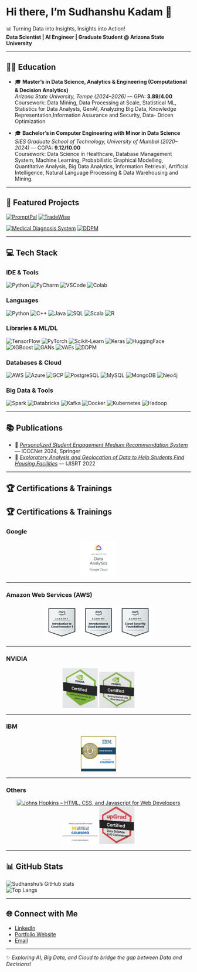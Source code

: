 # Hi there, I’m Sudhanshu Kadam 👋  
📊 Turning Data into Insights, Insights into Action!  
**Data Scientist | AI Engineer | Graduate Student @ Arizona State University**

---

## 👨‍🎓 Education
- 🎓 **Master’s in Data Science, Analytics & Engineering (Computational & Decision Analytics)**  
  *Arizona State University, Tempe (2024–2026)* — GPA: **3.89/4.00**  
  Coursework: Data Mining, Data Processing at Scale, Statistical ML, Statistics for Data Analysts, GenAI, Analyzing Big Data, Knowledge Representation,Information Assurance and Security, Data- Dricen Optimization  

- 🎓 **Bachelor’s in Computer Engineering with Minor in Data Science**  
  *SIES Graduate School of Technology, University of Mumbai (2020–2024)* — CGPA: **9.12/10.00**  
  Coursework: Data Science in Healthcare, Database Management System, Machine Learning, Probabilistic Graphical Modelling, Quantitative Analysis, Big Data Analytics, Information Retrieval, Artificial Intelligence, Natural Language Processing & Data Warehousing and Mining.   

---

## 🚀 Featured Projects
[![PromptPal](https://github-readme-stats.vercel.app/api/pin/?username=SUDHANSHUKADAM&repo=Promptpal&theme=dark&show_owner=false)](https://github.com/SUDHANSHUKADAM/Promptpal)
[![TradeWise](https://github-readme-stats.vercel.app/api/pin/?username=SUDHANSHUKADAM&repo=TradeWise-AI-Powered-Portfolio-Optimization&theme=dark&show_owner=false)](https://github.com/SUDHANSHUKADAM/TradeWise-AI-Powered-Portfolio-Optimization)

[![Medical Diagnosis System](https://github-readme-stats.vercel.app/api/pin/?username=SUDHANSHUKADAM&repo=Medical-Diagnosis-System&theme=dark&show_owner=false)](https://github.com/SUDHANSHUKADAM/Medical-Diagnosis-System)
[![DDPM](https://github-readme-stats.vercel.app/api/pin/?username=SUDHANSHUKADAM&repo=Generating-Realistic-Images-using-DDPM&theme=dark&show_owner=false)](https://github.com/SUDHANSHUKADAM/Generating-Realistic-Images-using-DDPM)

---

## 💻 Tech Stack

### IDE & Tools
![Python](https://img.shields.io/badge/Python-3670A0?style=for-the-badge&logo=python&logoColor=ffdd54)
![PyCharm](https://img.shields.io/badge/PyCharm-000000?style=for-the-badge&logo=pycharm&logoColor=white)
![VSCode](https://img.shields.io/badge/VSCode-0078d7?style=for-the-badge&logo=visual-studio-code&logoColor=white)
![Colab](https://img.shields.io/badge/Google%20Colab-F9AB00?style=for-the-badge&logo=googlecolab&color=525252)

### Languages
![Python](https://img.shields.io/badge/Python-blue?logo=python&logoColor=white)
![C++](https://img.shields.io/badge/C++-00599C?logo=cplusplus&logoColor=white)
![Java](https://img.shields.io/badge/Java-ED8B00?logo=openjdk&logoColor=white)
![SQL](https://img.shields.io/badge/SQL-336791?logo=postgresql&logoColor=white)
![Scala](https://img.shields.io/badge/Scala-red?logo=scala&logoColor=white)
![R](https://img.shields.io/badge/R-276DC3?logo=r&logoColor=white)

### Libraries & ML/DL
![TensorFlow](https://img.shields.io/badge/TensorFlow-FF6F00?logo=tensorflow&logoColor=white)
![PyTorch](https://img.shields.io/badge/PyTorch-EE4C2C?logo=pytorch&logoColor=white)
![Scikit-Learn](https://img.shields.io/badge/Scikit--Learn-F7931E?logo=scikit-learn&logoColor=white)
![Keras](https://img.shields.io/badge/Keras-D00000?logo=keras&logoColor=white)
![HuggingFace](https://img.shields.io/badge/HuggingFace-ffcc00?logo=huggingface&logoColor=black)
![XGBoost](https://img.shields.io/badge/XGBoost-darkgreen?style=flat)
![GANs](https://img.shields.io/badge/GANs-orange?style=flat)
![VAEs](https://img.shields.io/badge/VAEs-purple?style=flat)
![DDPM](https://img.shields.io/badge/DDPM-teal?style=flat)

### Databases & Cloud
![AWS](https://img.shields.io/badge/AWS-232F3E?logo=amazonaws&logoColor=white)
![Azure](https://img.shields.io/badge/Azure-0078D4?logo=microsoftazure&logoColor=white)
![GCP](https://img.shields.io/badge/GCP-4285F4?logo=googlecloud&logoColor=white)
![PostgreSQL](https://img.shields.io/badge/PostgreSQL-316192?logo=postgresql&logoColor=white)
![MySQL](https://img.shields.io/badge/MySQL-005C84?logo=mysql&logoColor=white)
![MongoDB](https://img.shields.io/badge/MongoDB-4EA94B?logo=mongodb&logoColor=white)
![Neo4j](https://img.shields.io/badge/Neo4j-008CC1?logo=neo4j&logoColor=white)

### Big Data & Tools
![Spark](https://img.shields.io/badge/Apache%20Spark-E25A1C?logo=apachespark&logoColor=white)
![Databricks](https://img.shields.io/badge/Databricks-FF3621?logo=databricks&logoColor=white)
![Kafka](https://img.shields.io/badge/Kafka-231F20?logo=apachekafka&logoColor=white)
![Docker](https://img.shields.io/badge/Docker-2496ED?logo=docker&logoColor=white)
![Kubernetes](https://img.shields.io/badge/Kubernetes-326CE5?logo=kubernetes&logoColor=white)
![Hadoop](https://img.shields.io/badge/Hadoop-yellow?style=flat)

---

## 📚 Publications
- 📖 [*Personalized Student Engagement Medium Recommendation System*](https://link.springer.com/book/10.1007/978-981-96-3247-3) — ICCCNet 2024, Springer  
- 📖 [*Exploratory Analysis and Geolocation of Data to Help Students Find Housing Facilities*](https://ijisrt.com/exploratory-analysis-and-geolocation-of-data-to-help-student-find-housing-facilities) — IJISRT 2022  

---

## 🏆 Certifications & Trainings

## 🏆 Certifications & Trainings

### Google
<p align="center">
  <a href="#"><img src="assets/certs/ab_side_by_side_gcp_datanalyticsspecialization_badge.png" width="96" alt="Google Cloud – Data Analytics Specialization"></a>
</p>

---

### Amazon Web Services (AWS)
<p align="center">
  <a href="https://www.credly.com/go/EUZho2d0"><img src="assets/certs/aws-academy-graduate-aws-academy-introduction-to-cloud-semester-1.png" width="96" alt="AWS Academy – Cloud Semester 1"></a>
  <a href="https://www.credly.com/go/4CxRY8n3"><img src="assets/certs/aws-academy-graduate-aws-academy-introduction-to-cloud-semester-2.png" width="96" alt="AWS Academy – Cloud Semester 2"></a>
  <a href="https://www.credly.com/go/w39FULC9"><img src="assets/certs/aws-academy-graduate-aws-academy-cloud-security-foundations.png" width="96" alt="AWS Academy – Cloud Security Foundations"></a>
</p>

---

### NVIDIA
<p align="center">
  <a href="https://learn.nvidia.com/certificates?id=mF4_Z6C2Qia_m1uAnP91hw"><img src="assets/certs/aijetson.png" width="96" alt="NVIDIA – Getting Started with AI on Jetson Nano"></a>
  <a href="https://learn.nvidia.com/certificates?id=tHJ8pel3Rtqec2tyOBP0vg"><img src="assets/certs/deeplearning.png" width="96" alt="NVIDIA – Getting Started with Deep Learning"></a>
</p>

---

### IBM
<p align="center">
  <a href="https://coursera.org/verify/professional-cert/5SY5ASN6HW13"><img src="assets/certs/ibm data science.png" width="96" alt="IBM – Data Science Professional Certificate"></a>
</p>

---

### Others
<p align="center">
  <a href="https://coursera.org/verify/3ALHBNX4J2NL"><img src="assets/certs/html javascript css.png" width="96" alt="Johns Hopkins – HTML, CSS, and Javascript for Web Developers"></a>
  <a href="https://coursera.org/verify/MJAVJ6BKLPQG"><img src="assets/certs/python.jpeg" width="96" alt="University of Michigan – Python for Everybody Specialization"></a>
  <a href="#"><img src="assets/certs/data science ecommerce.png" width="96" alt="upGrad – Data Science in E-Commerce"></a>
</p>


---

## 📊 GitHub Stats
![Sudhanshu’s GitHub stats](https://github-readme-stats.vercel.app/api?username=SUDHANSHUKADAM&show_icons=true&theme=tokyonight)  
![Top Langs](https://github-readme-stats.vercel.app/api/top-langs/?username=SUDHANSHUKADAM&layout=compact&theme=tokyonight)

---

## 🌐 Connect with Me
- [LinkedIn](https://www.linkedin.com/in/sudhanshu-kadam/)  
- [Portfolio Website](https://skadam.framer.website/)  
- [Email](mailto:skadam18@asu.edu)  

---
✨ *Exploring AI, Big Data, and Cloud to bridge the gap between Data and Decisions!*

